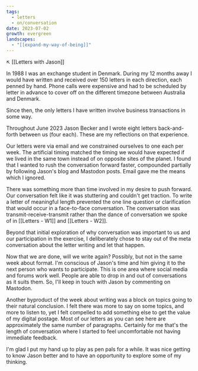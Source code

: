 ```yaml
---
tags:
  - letters
  - on/conversation
date: 2023-07-02
growth: evergreen
landscapes:
  - "[[expand-my-way-of-being]]"
---
```

↖️ [[Letters with Jason]]

In 1988 I was an exchange student in Denmark. During my 12 months away I would have written and received over 150 letters in each direction, each penned by hand. Phone calls were expensive and had to be scheduled by letter in advance to cover off on the different timezone between Australia and Denmark.

Since then, the only letters I have written involve business transactions in some way.

Throughout June 2023 Jason Becker and I wrote eight letters back-and-forth between us (four each). These are my reflections on that experience.

Our letters were via email and we constrained ourselves to one each per week. The artificial timing matched the timing we would have expected if we lived in the same town instead of on opposite sites of the planet. I found that I wanted to rush the conversation forward faster, compounded partially by following Jason's blog and Mastodon posts. Email gave me the means which I ignored.

There was something more than time involved in my desire to push forward. Our conversation felt like it was stuttering and couldn't get traction. To write a letter of meaningful length prevented the one line question or clarification that would occur in a face-to-face conversation. The conversation was transmit-receive-transmit rather than the dance of conversation we spoke of in [[Letters - W1]] and [[Letters - W2]].

Beyond that initial exploration of why conversation was important to us and our participation in the exercise, I deliberately chose to stay out of the meta conversation about the letter writing and let that happen.

Now that we are done, will we write again? Possibly, but not in the same week about format. I'm conscious of Jason's time and him giving it to the next person who wants to participate. This is one area where social media and forums work well. People are able to drop in and out of conversations as it suits them. So, I'll keep in touch with Jason by commenting on Mastodon.

Another byproduct of the week about writing was a block on topics going to their natural conclusion. I felt there was more to say on some topics, and more to listen to, yet I felt compelled to add something else to get the value of my digital postage. Most of our letters as you can see here are approximately the same number of paragraphs. Certainly for me that's the length of conversation where I started to feel uncomfortable not having immediate feedback.

I'm glad I put my hand up to play as pen pals for a while. It was nice getting to know Jason better and to have an opportunity to explore some of my thinking.



